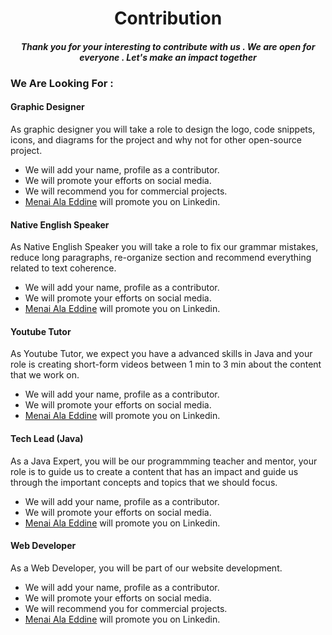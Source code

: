 <h1 align="center">Contribution</h1>

<h4 align="center"><i>Thank you for your interesting to contribute with us . We are open for everyone . Let's make an impact together</i></h4>

### We Are Looking For :

#### Graphic Designer

As graphic designer you will take a role to design the logo, code snippets, icons, and diagrams for the project and why not for other open-source project.

- We will add your name, profile as a contributor.
- We will promote your efforts on social media.
- We will recommend you for commercial projects.
- [Menai Ala Eddine](https://www.linkedin.com/in/ala-eddine-menai-6a020b159/) will promote you on Linkedin.

#### Native English Speaker

As Native English Speaker you will take a role to fix our grammar mistakes, reduce long paragraphs, re-organize section and recommend everything related to text coherence.

- We will add your name, profile as a contributor.
- We will promote your efforts on social media.
- [Menai Ala Eddine](https://www.linkedin.com/in/ala-eddine-menai-6a020b159/) will promote you on Linkedin.

#### Youtube Tutor

As Youtube Tutor, we expect you have a advanced skills in Java and your role is creating short-form videos between 1 min to 3 min about the content that we work on.

- We will add your name, profile as a contributor.
- We will promote your efforts on social media.
- [Menai Ala Eddine](https://www.linkedin.com/in/ala-eddine-menai-6a020b159/) will promote you on Linkedin.

#### Tech Lead (Java)

As a Java Expert, you will be our programmming teacher and mentor, your role is to guide us to create a content that has an impact and guide us through the important concepts and topics that we should focus.

- We will add your name, profile as a contributor.
- We will promote your efforts on social media.
- [Menai Ala Eddine](https://www.linkedin.com/in/ala-eddine-menai-6a020b159/) will promote you on Linkedin.

#### Web Developer

As a Web Developer, you will be part of our website development.

- We will add your name, profile as a contributor.
- We will promote your efforts on social media.
- We will recommend you for commercial projects.
- [Menai Ala Eddine](https://www.linkedin.com/in/ala-eddine-menai-6a020b159/) will promote you on Linkedin.
